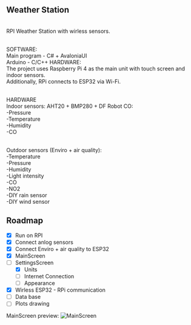 ## Weather Station
<br>RPI Weather Station with wirless sensors.

<br>SOFTWARE:
<br>Main program - C# + AvaloniaUI
<br>Arduino - C/C++
HARDWARE:
<br>The project uses Raspberry Pi 4 as the main unit with touch screen and indoor sensors. 
<br>Additionally, RPi connects to ESP32 via Wi-Fi.

<br>HARDWARE
<br>Indoor sensors: AHT20 + BMP280 + DF Robot CO:   
-Pressure
<br>-Temperature
<br>-Humidity
<br>-CO

<br>Outdoor sensors (Enviro + air quality):
<br>-Temperature
<br>-Pressure
<br>-Humidity
<br>-Light intensity
<br>-CO
<br>-NO2
<br>-DIY rain sensor
<br>-DIY wind sensor

## Roadmap

- [x] Run on RPI
- [X] Connect anlog sensors
- [X] Connect Enviro + air quality to ESP32
- [X] MainScreen
- [ ] SettingsScreen
    - [X] Units
    - [ ] Internet Connection
    - [ ] Appearance
- [X] Wirless ESP32 - RPi communication
- [ ] Data base
- [ ] Plots drawing

MainScreen preview:
![MainScreen](https://github.com/maks3211/WeatherStationRPi/assets/92019474/97da8a5d-1c70-4981-9a4e-68c30eff7fe2)
